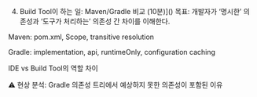 4. Build Tool이 하는 일: Maven/Gradle 비교 (10분)]()
   목표: 개발자가 ‘명시한’ 의존성과 ‘도구가 처리하는’ 의존성 간 차이를 이해한다.

Maven: pom.xml, Scope, transitive resolution

Gradle: implementation, api, runtimeOnly, configuration caching

IDE vs Build Tool의 역할 차이

⚠️ 현상 분석: Gradle 의존성 트리에서 예상하지 못한 의존성이 포함된 이유
